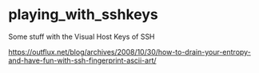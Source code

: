 # playing_with_sshkeys
Some stuff with the Visual Host Keys of SSH


https://outflux.net/blog/archives/2008/10/30/how-to-drain-your-entropy-and-have-fun-with-ssh-fingerprint-ascii-art/
